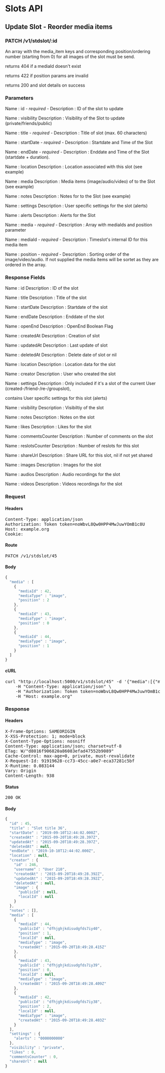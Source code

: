 # Slots API

## Update Slot - Reorder media items

### PATCH /v1/stdslot/:id

An array with the media_item keys and corresponding position/ordering number (starting from 0) for all images of the slot must be send.

returns 404 if a mediaId doesn&#39;t exist

returns 422 if position params are invalid

returns 200 and slot details on success

### Parameters

Name : id *- required -*
Description : ID of the slot to update

Name : visibility
Description : Visibility of the Slot to update (private/friends/public)

Name : title *- required -*
Description : Title of slot (max. 60 characters)

Name : startDate *- required -*
Description : Startdate and Time of the Slot

Name : endDate *- required -*
Description : Enddate and Time of the Slot (startdate + duration).

Name : location
Description : Location associated with this slot (see example)

Name : media
Description : Media items (image/audio/video) of to the Slot (see example)

Name : notes
Description : Notes for to the Slot (see example)

Name : settings
Description : User specific settings for the slot (alerts)

Name : alerts
Description : Alerts for the Slot

Name : media *- required -*
Description : Array with mediaIds and position parameter

Name : mediaId *- required -*
Description : Timeslot&#39;s internal ID for this media item

Name : position *- required -*
Description : Sorting order of the image/video/audio. If not supplied the media items will be sortet as they are ordered in the array.


### Response Fields

Name : id
Description : ID of the slot

Name : title
Description : Title of the slot

Name : startDate
Description : Startdate of the slot

Name : endDate
Description : Enddate of the slot

Name : openEnd
Description : OpenEnd Boolean Flag

Name : createdAt
Description : Creation of slot

Name : updatedAt
Description : Last update of slot

Name : deletedAt
Description : Delete date of slot or nil

Name : location
Description : Location data for the slot

Name : creator
Description : User who created the slot

Name : settings
Description : Only included if it&#39;s a slot of the current User (created-/friend-/re-/groupslot),

contains User specific settings for this slot (alerts)

Name : visibility
Description : Visibiltiy of the slot

Name : notes
Description : Notes on the slot

Name : likes
Description : Likes for the slot

Name : commentsCounter
Description : Number of comments on the slot

Name : reslotsCounter
Description : Number of reslots for this slot

Name : shareUrl
Description : Share URL for this slot, nil if not yet shared

Name : images
Description : Images for the slot

Name : audios
Description : Audio recordings for the slot

Name : videos
Description : Videos recordings for the slot

### Request

#### Headers

<pre>Content-Type: application/json
Authorization: Token token=noWbvL8Qw0HPP4MwJuwYOmB1c8U
Host: example.org
Cookie: </pre>

#### Route

<pre>PATCH /v1/stdslot/45</pre>

#### Body
```javascript
{
  "media" : [
    {
      "mediaId" : 42,
      "mediaType" : "image",
      "position" : 2
    },
    {
      "mediaId" : 43,
      "mediaType" : "image",
      "position" : 0
    },
    {
      "mediaId" : 44,
      "mediaType" : "image",
      "position" : 1
    }
  ]
}
```


#### cURL

<pre class="request">curl &quot;http://localhost:5000/v1/stdslot/45&quot; -d &#39;{&quot;media&quot;:[{&quot;mediaId&quot;:42,&quot;mediaType&quot;:&quot;image&quot;,&quot;position&quot;:2},{&quot;mediaId&quot;:43,&quot;mediaType&quot;:&quot;image&quot;,&quot;position&quot;:0},{&quot;mediaId&quot;:44,&quot;mediaType&quot;:&quot;image&quot;,&quot;position&quot;:1}]}&#39; -X PATCH \
	-H &quot;Content-Type: application/json&quot; \
	-H &quot;Authorization: Token token=noWbvL8Qw0HPP4MwJuwYOmB1c8U&quot; \
	-H &quot;Host: example.org&quot;</pre>

### Response

#### Headers

<pre>X-Frame-Options: SAMEORIGIN
X-XSS-Protection: 1; mode=block
X-Content-Type-Options: nosniff
Content-Type: application/json; charset=utf-8
ETag: W/&quot;d8016f906820a86083efad47552b9089&quot;
Cache-Control: max-age=0, private, must-revalidate
X-Request-Id: 91919628-cc73-45cc-a0e7-eca37281c5bf
X-Runtime: 0.083144
Vary: Origin
Content-Length: 938</pre>

#### Status

<pre>200 OK</pre>

#### Body

```javascript
{
  "id" : 45,
  "title" : "Slot title 36",
  "startDate" : "2019-09-10T12:44:02.000Z",
  "createdAt" : "2015-09-20T18:49:28.397Z",
  "updatedAt" : "2015-09-20T18:49:28.397Z",
  "deletedAt" : null,
  "endDate" : "2019-10-10T12:44:02.000Z",
  "location" : null,
  "creator" : {
    "id" : 246,
    "username" : "User 210",
    "createdAt" : "2015-09-20T18:49:28.392Z",
    "updatedAt" : "2015-09-20T18:49:28.392Z",
    "deletedAt" : null,
    "image" : {
      "publicId" : null,
      "localId" : null
    }
  },
  "notes" : [],
  "media" : [
    {
      "mediaId" : 44,
      "publicId" : "dfhjghjkdisudgfds7iy40",
      "position" : 1,
      "localId" : null,
      "mediaType" : "image",
      "createdAt" : "2015-09-20T18:49:28.415Z"
    },
    {
      "mediaId" : 43,
      "publicId" : "dfhjghjkdisudgfds7iy39",
      "position" : 0,
      "localId" : null,
      "mediaType" : "image",
      "createdAt" : "2015-09-20T18:49:28.409Z"
    },
    {
      "mediaId" : 42,
      "publicId" : "dfhjghjkdisudgfds7iy38",
      "position" : 2,
      "localId" : null,
      "mediaType" : "image",
      "createdAt" : "2015-09-20T18:49:28.403Z"
    }
  ],
  "settings" : {
    "alerts" : "0000000000"
  },
  "visibility" : "private",
  "likes" : 0,
  "commentsCounter" : 0,
  "shareUrl" : null
}
```

